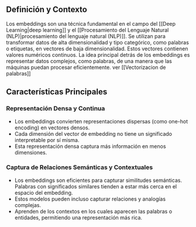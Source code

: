 ## Definición y Contexto

Los embeddings son una técnica fundamental en el campo del [[Deep Learning|deep learning]] y el [[Procesamiento del Lenguaje Natural (NLP)|procesamiento del lenguaje natural (NLP)]]. Se utilizan para transformar datos de alta dimensionalidad y tipo categórico, como palabras o etiquetas, en vectores de baja dimensionalidad. Estos vectores contienen valores numéricos continuos. La idea principal detrás de los embeddings es representar datos complejos, como palabras, de una manera que las máquinas puedan procesar eficientemente. ver [[Vectorizacion de palabras]]

## Características Principales

### Representación Densa y Continua

- Los embeddings convierten representaciones dispersas (como one-hot encoding) en vectores densos.
- Cada dimensión del vector de embedding no tiene un significado interpretable por sí misma.
- Esta representación densa captura más información en menos dimensiones.

### Captura de Relaciones Semánticas y Contextuales

- Los embeddings son eficientes para capturar similitudes semánticas. Palabras con significados similares tienden a estar más cerca en el espacio del embedding.
- Estos modelos pueden incluso capturar relaciones y analogías complejas.
- Aprenden de los contextos en los cuales aparecen las palabras o entidades, permitiendo una representación más rica.
